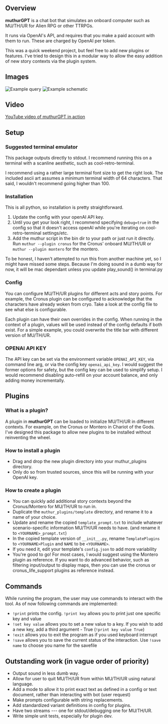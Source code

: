 ## Overview

**muthurGPT** is a chat bot that simulates an onboard computer such as MU/TH/UR for Alien RPG or other TTRPGs.

It runs via OpenAI's API, and requires that you make a paid account with them to run. These are charged by OpenAI per token.

This was a quick weekend project, but feel free to add new plugins or features. I've tried to design this in a modular way to allow the easy addition of new story contexts via the plugin system.

## Images

![Example query](https://github.com/ecattell/muthurGPT/blob/main/screenshots/query.png?raw=true)
![Example schematic](https://github.com/ecattell/muthurGPT/blob/main/screenshots/schematic.png?raw=true)

## Video
[YouTube video of muthurGPT in action](https://youtu.be/2Sh9BtFipck?t=72)

## Setup

### Suggested terminal emulator
This package outputs directly to stdout. I recommend running this on a terminal with a scanline aesthetic, such as cool-retro-terminal.

I recommend using a rather large terminal font size to get the right look. The included ascii art assumes a minimum terminal width of 64 characters. That said, I wouldn't recommend going higher than 100.

### Installation
This is all python, so installation is pretty straightforward.

1) Update the config with your openAI API key.
2) Until you get your look right, I recommend specifying ``debug=true`` in the config so that it doesn't access openAI while you're iterating on cool-retro-terminal settings/etc.
3) Add the muthur script in the bin dir to your path or just run it directly. Run ``muthur --plugin cronus`` for the Cronus' onboard MU/TH/UR or ``muthur --plugin montero`` for the montero.

To be honest, I haven't attempted to run this from another machine yet, so I might have missed some steps. Because I'm doing sound in a dumb way for now, it will be mac dependant unless you update play_sound() in terminal.py

### Config
You can configure MU/TH/UR plugins for different acts and story points. For example, the Cronus plugin can be configured to acknowledge that the characters have already woken from cryo. Take a look at the config file to see what else is configurable.

Each plugin can have their own overrides in the config. When running in the context of a plugin, values will be used instead of the config defaults if both exist. For a simple example, you could overwrite the title bar with different version of MU/TH/UR.

### OPENAI API KEY
The API key can be set via the environment variable ``OPENAI_API_KEY``, via command line arg, or via the config key ``openai_api_key``. I would suggest the former options for safety, but the config key can be used to simplify setup. I would recommend disabling auto-refill on your account balance, and only adding money incrementally.

## Plugins

### What is a plugin?
A plugin in **muthurGPT** can be loaded to initialize MU/TH/UR in different contexts. For example, on the Cronus or Montero in Chariot of the Gods. I've designed this package to allow new plugins to be installed without reinventing the wheel.

### How to install a plugin
- Drag and drop the new plugin directory into your muthur_plugins directory.
- Only do so from trusted sources, since this will be running with your OpenAI key.

### How to create a plugin
- You can quickly add additional story contexts beyond the Cronus/Montero for MU/TH/UR to run in.
- Duplicate the ``muthur_plugins/template`` directory, and rename it to a name of your choice.
- Update and rename the copied ``template_prompt.txt`` to include whatever scenario-specific information MU/TH/UR needs to have. (and rename it to ``<YOURNAME>_prompt.txt``)
- In the copied template version of ``__init__.py``, rename ``TemplatePlugins`` to ``<YOURNAME>Plugin`` and ``NAME`` to be ``<YOURNAME>``.
- If you need it, edit your template's ``config.json`` to add more variability
- You're good to go! For most cases, I would suggest using the Montero plugin as reference. If you want to do advanced behavior, such as filtering input/output to display maps, then you can use the cronus or cronus_life_support plugins as reference instead.

## Commands
While running the program, the user may use commands to interact with the tool. As of now following commands are implemented:
 - ``!print`` prints the config. ``!print key`` allows you to print just one specific key and value
 - ``!set key value`` allows you to set a new value to a key. If you wish to add a new key, add a third argument - True (``!print key value True``)
 - ``!exit`` allows you to exit the program as if you used keyboard interrupt
 - ``!save`` allows you to save the current status of the interaction. Use ``!save name`` to choose you name for the savefile

## Outstanding work (in vague order of priority)
- Output sound in less dumb way.
- Allow for user to quit MU/TH/UR from within MU/TH/UR using natural language.
- Add a mode to allow it to print exact text as defined in a config or text document, rather than interacting with bot (user request)
- Make prompts configurable with string replacements.
- Add standardized variant definitions in config for plugins.
- Have two streams --- one for stdout/debugging one for MU/TH/UR.
- Write simple unit tests, especially for plugin dev.  
